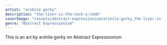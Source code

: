 ```yaml
---
artist: "arshile gorky"
description: "the-liver-is-the-cock-s-comb"
coverImage: "/assets/abstract-expressionism/arshile-gorky_the-liver-is-the-cock-s-comb.jpg"
genre: "Abstract Expressionism"
---
```

This is an art by arshile gorky on Abstract Expressionism

